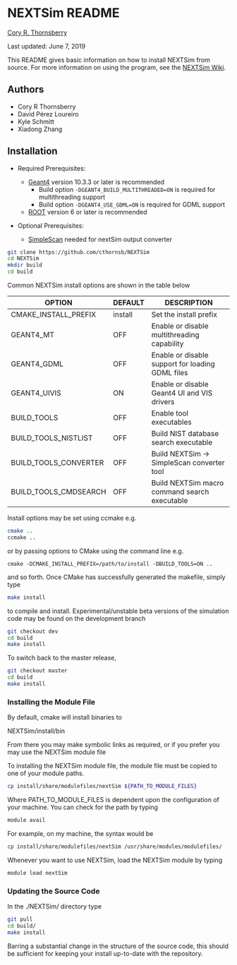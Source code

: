 # NEXTSim README

[Cory R. Thornsberry](cthornsb@vols.utk.edu)

Last updated: June 7, 2019

This README gives basic information on how to install NEXTSim from source. For more information
on using the program, see the [NEXTSim Wiki](https://github.com/cthornsb/NEXTSim/wiki).

## Authors

- Cory R Thornsberry
- David P&eacute;rez Loureiro 
- Kyle Schmitt
- Xiadong Zhang

## Installation

- Required Prerequisites:
	- [Geant4](https://geant4.web.cern.ch/support/download) version 10.3.3 or later is recommended
		- Build option `-DGEANT4_BUILD_MULTITHREADED=ON` is required for multithreading support
		- Build option `-DGEANT4_USE_GDML=ON` is required for GDML support
	- [ROOT](https://root.cern.ch/downloading-root) version 6 or later is recommended
	
- Optional Prerequisites:
	- [SimpleScan](https://github.com/cthornsb/SimplePixieScan) needed for nextSim output converter

```bash
git clone https://github.com/cthornsb/NEXTSim
cd NEXTSim
mkdir build
cd build
```

Common NEXTSim install options are shown in the table below

|OPTION                  | DEFAULT | DESCRIPTION |
|------------------------|---------|-------------|
|CMAKE\_INSTALL\_PREFIX  | install | Set the install prefix
|GEANT4\_MT              | OFF     | Enable or disable multithreading capability
|GEANT4\_GDML            | OFF     | Enable or disable support for loading GDML files
|GEANT4\_UIVIS           | ON      | Enable or disable Geant4 UI and VIS drivers
|BUILD\_TOOLS            | OFF     | Enable tool executables
|BUILD\_TOOLS\_NISTLIST  | OFF     | Build NIST database search executable
|BUILD\_TOOLS\_CONVERTER | OFF     | Build NEXTSim -> SimpleScan converter tool
|BUILD\_TOOLS\_CMDSEARCH | OFF     | Build NEXTSim macro command search executable

Install options may be set using ccmake e.g.

```bash
cmake ..
ccmake ..
```

or by passing options to CMake using the command line e.g.

```
cmake -DCMAKE_INSTALL_PREFIX=/path/to/install -DBUILD_TOOLS=ON ..
```

and so forth. Once CMake has successfully generated the makefile,
simply type


```bash
make install
```

to compile and install. Experimental/unstable beta versions of 
the simulation code may be found on the development branch

```bash
git checkout dev
cd build
make install
```

To switch back to the master release,

```bash
git checkout master
cd build
make install
```

### Installing the Module File

By default, cmake will install binaries to

NEXTSim/install/bin

From there you may make symbolic links as required, or if you
prefer you may use the NEXTSim module file

To installing the NEXTSim module file, the module file must
be copied to one of your module paths.

```bash
cp install/share/modulefiles/nextSim ${PATH_TO_MODULE_FILES}
```

Where PATH\_TO\_MODULE\_FILES is dependent upon the configuration
of your machine. You can check for the path by typing

```bash
module avail
```

For example, on my machine, the syntax would be

```bash
cp install/share/modulefiles/nextSim /usr/share/modules/modulefiles/
```

Whenever you want to use NEXTSim, load the NEXTSim module by typing

```bash
module load nextSim
```

### Updating the Source Code

In the ./NEXTSim/ directory type

```bash
git pull
cd build/
make install
```

Barring a substantial change in the structure of the source code,
this should be sufficient for keeping your install up-to-date with
the repository.
